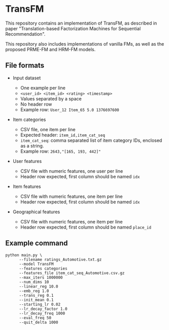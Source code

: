 # TransFM

This repository contains an implementation of TransFM, as described in paper
"Translation-based Factorization Machines for Sequential Recommendation".

This repository also includes implementations of vanilla FMs, as well as the proposed
PRME-FM and HRM-FM models.



## File formats
- Input dataset
    - One example per line
    - `<user_id> <item_id> <rating> <timestamp>`
    - Values separated by a space
    - No header row
    - Example row: `User_12 Item_65 5.0 1376697600`

- Item categories
    - CSV file, one item per line
    - Expected header: `item_id,item_cat_seq`
    - `item_cat_seq`: comma separated list of item category IDs, enclosed as a string.
    - Example row: `2643,"[165, 193, 442]"`

- User features
    - CSV file with numeric features, one user per line
    - Header row expected, first column should be named `idx`
    
- Item features
    - CSV file with numeric features, one item per line
    - Header row expected, first column should be named `idx`

- Geographical features
    - CSV file with numeric features, one item per line
    - Header row expected, first column should be named `place_id`

## Example command
```
python main.py \
      --filename ratings_Automotive.txt.gz
      --model TransFM
      --features categories
      --features_file item_cat_seq_Automotive.csv.gz
      --max_iters 1000000
      --num_dims 10
      --linear_reg 10.0
      --emb_reg 1.0
      --trans_reg 0.1
      --init_mean 0.1
      --starting_lr 0.02
      --lr_decay_factor 1.0
      --lr_decay_freq 1000
      --eval_freq 50
      --quit_delta 1000
```
